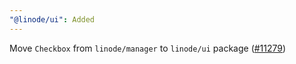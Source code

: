```yaml
---
"@linode/ui": Added
---
```


Move `Checkbox` from `linode/manager` to `linode/ui` package ([#11279](https://github.com/linode/manager/pull/11279))
